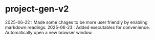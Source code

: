 # project-gen-v2

2025-06-22 : Made some chages to be more user friendly by enabling markdown readings.
2025-06-23 : Added executables for convenience. Automatically open a new browser window.
